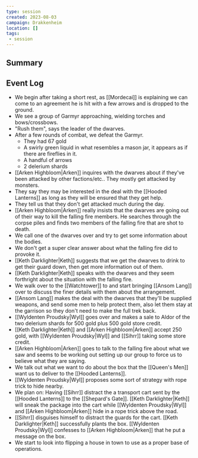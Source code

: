 ```yaml
---
type: session
created: 2023-08-03
campaign: Drakkenheim
location: []
tags:
 - session
---
```



## Summary

## Event Log

- We begin after taking a short rest, as [[Mordecai]] is explaining we can come to an agreement he is hit with a few arrows and is dropped to the ground.
- We see a group of Garmyr approaching, wielding torches and bows/crossbows.
- "Rush them", says the leader of the dwarves.
- After a few rounds of combat, we defeat the Garmyr. 
	- They had 67 gold
	- A swirly green liquid in what resembles a mason jar, it appears as if there are fireflies in it.
	- A handful of arrows
	- 2 delerium shards
- [[Arken Highbloom|Arken]] inquires with the dwarves about if they've been attacked by other factions/etc.. They mostly get attacked by monsters.
- They say they may be interested in the deal with the [[Hooded Lanterns]] as long as they will be ensured that they get help.
- They tell us that they don't get attacked much during the day.
- [[Arken Highbloom|Arken]] really insists that the dwarves are going out of their way to kill the falling fire members. He searches through the corpse piles and finds two members of the falling fire that are shot to death.
- We call one of the dwarves over and try to get some information about the bodies.
- We don't get a super clear answer about what the falling fire did to provoke it.
- [[Keth Darklighter|Keth]] suggests that we get the dwarves to drink to get their guard down, then get more information out of them.
- [[Keth Darklighter|Keth]] speaks with the dwarves and they seem forthright about the situation with the falling fire.
- We walk over to the [[Watchtower]] to and start bringing [[Ansom Lang]] over to discuss the finer details with them about the arrangement.
- [[Ansom Lang]] makes the deal with the dwarves that they'll be supplied weapons, and send some men to help protect them, also let them stay at the garrison so they don't need to make the full trek back.
- [[Wyldenten Proudsky|Wyl]] goes over and makes a sale to Aldor of the two delerium shards for 500 gold plus 500 gold store credit.
- [[Keth Darklighter|Keth]] and [[Arken Highbloom|Arken]] accept 250 gold, with [[Wyldenten Proudsky|Wyl]] and [[Sihrr]] taking some store credit.
- [[Arken Highbloom|Arken]] goes to talk to the falling fire about what we saw and seems to be working out setting up our group to force us to believe what they are saying.
- We talk out what we want to do about the box that the [[Queen's Men]] want us to deliver to the [[Hooded Lanterns]].
- [[Wyldenten Proudsky|Wyl]] proposes some sort of strategy with rope trick to hide nearby.
- We plan on: Having [[Sihrr]] distract the a transport cart sent by the [[Hooded Lanterns]] to the [[Shepard's Gate]]. [[Keth Darklighter|Keth]] will sneak the package into the cart while [[Wyldenten Proudsky|Wyl]] and [[Arken Highbloom|Arken]] hide in a rope trick above the road.
- [[Sihrr]] disguises himself to distract the guards for the cart. [[Keth Darklighter|Keth]] successfully plants the box. [[Wyldenten Proudsky|Wyl]] confesses to [[Arken Highbloom|Arken]] that he put a message on the box.
- We start to look into flipping a house in town to use as a proper base of operations.

